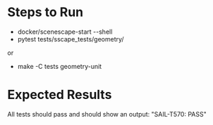 # Steps to Run
- docker/scenescape-start --shell
- pytest tests/sscape_tests/geometry/

or

- make -C tests geometry-unit

# Expected Results
All tests should pass and should show an output: "SAIL-T570: PASS"
